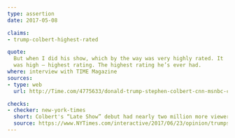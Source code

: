 ```yaml
---
type: assertion
date: 2017-05-08

claims:
- trump-colbert-highest-rated

quote:
  But when I did his show, which by the way was very highly rated. It
  was high — highest rating. The highest rating he’s ever had.
where: interview with TIME Magazine
sources:
- type: web
  url: http://Time.com/4775633/donald-trump-stephen-colbert-cnn-msnbc-chris-cuomo/

checks:
- checker: new-york-times
  short: Colbert's “Late Show” debut had nearly two million more viewers.
  source: https://www.NYTimes.com/interactive/2017/06/23/opinion/trumps-lies.html
---
```

